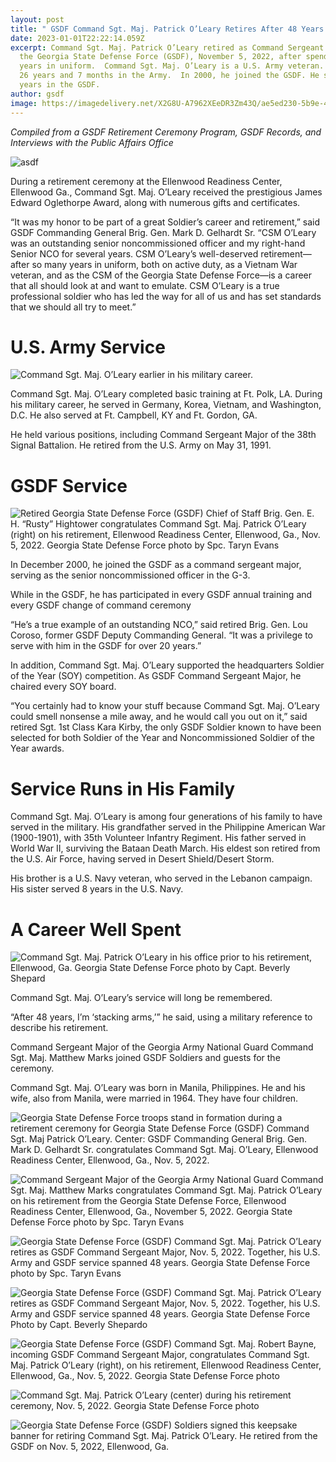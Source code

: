 ```yaml
---
layout: post
title: " GSDF Command Sgt. Maj. Patrick O’Leary Retires After 48 Years in Uniform"
date: 2023-01-01T22:22:14.059Z
excerpt: Command Sgt. Maj. Patrick O’Leary retired as Command Sergeant Major of
  the Georgia State Defense Force (GSDF), November 5, 2022, after spending 48
  years in uniform.  Command Sgt. Maj. O’Leary is a U.S. Army veteran. He served
  26 years and 7 months in the Army.  In 2000, he joined the GSDF. He served 22
  years in the GSDF.
author: gsdf
image: https://imagedelivery.net/X2G8U-A7962XEeDR3Zm43Q/ae5ed230-5b9e-44f1-b4e1-9a126b942000/public
---
```


_Compiled from a GSDF Retirement Ceremony Program, GSDF Records, and Interviews with the Public Affairs Office_

![](https://imagedelivery.net/X2G8U-A7962XEeDR3Zm43Q/0964925f-3a7e-46dd-0ffb-ab89b062f200/public "asdf")

During a retirement ceremony at the Ellenwood Readiness Center, Ellenwood Ga., Command Sgt. Maj. O’Leary received the prestigious James Edward Oglethorpe Award, along with numerous gifts and certificates.

“It was my honor to be part of a great Soldier’s career and retirement,” said GSDF Commanding General Brig. Gen. Mark D. Gelhardt Sr. “CSM O’Leary was an outstanding senior noncommissioned officer and my right-hand Senior NCO for several years. CSM O’Leary’s well-deserved retirement—after so many years in uniform, both on active duty, as a Vietnam War veteran, and as the CSM of the Georgia State Defense Force—is a career that all should look at and want to emulate. CSM O’Leary is a true professional soldier who has led the way for all of us and has set standards that we should all try to meet.”

# U.S. Army Service

![](https://imagedelivery.net/X2G8U-A7962XEeDR3Zm43Q/509bebd6-358f-4bdb-6429-b12bbdfe1900/slideshow "Command Sgt. Maj. O’Leary earlier in his military career.")

Command Sgt. Maj. O’Leary completed basic training at Ft. Polk, LA. During his military career, he served in Germany, Korea, Vietnam, and Washington, D.C. He also served at Ft. Campbell, KY and Ft. Gordon, GA.

He held various positions, including Command Sergeant Major of the 38th Signal Battalion. He retired from the U.S. Army on May 31, 1991.

# GSDF Service

![](https://imagedelivery.net/X2G8U-A7962XEeDR3Zm43Q/ae5ed230-5b9e-44f1-b4e1-9a126b942000/slideshow "Retired Georgia State Defense Force (GSDF) Chief of Staff Brig. Gen. E. H. “Rusty” Hightower congratulates Command Sgt. Maj. Patrick O’Leary (right) on his retirement, Ellenwood Readiness Center, Ellenwood, Ga., Nov. 5, 2022. Georgia State Defense Force photo by Spc. Taryn Evans")

In December 2000, he joined the GSDF as a command sergeant major, serving as the senior noncommissioned officer in the G-3.

While in the GSDF, he has participated in every GSDF annual training and every GSDF change of command ceremony

“He’s a true example of an outstanding NCO,” said retired Brig. Gen. Lou Coroso, former GSDF Deputy Commanding General. “It was a privilege to serve with him in the GSDF for over 20 years.”

In addition, Command Sgt. Maj. O’Leary supported the headquarters Soldier of the Year (SOY) competition. As GSDF Command Sergeant Major, he chaired every SOY board.

“You certainly had to know your stuff because Command Sgt. Maj. O’Leary could smell nonsense a mile away, and he would call you out on it,” said retired Sgt. 1st Class Kara Kirby, the only GSDF Soldier known to have been selected for both Soldier of the Year and Noncommissioned Soldier of the Year awards.

# Service Runs in His Family

Command Sgt. Maj. O’Leary is among four generations of his family to have served in the military. His grandfather served in the Philippine American War (1900-1901), with 35th Volunteer Infantry Regiment. His father served in World War II, surviving the Bataan Death March. His eldest son retired from the U.S. Air Force, having served in Desert Shield/Desert Storm.

His brother is a U.S. Navy veteran, who served in the Lebanon campaign. His sister served 8 years in the U.S. Navy.

# A Career Well Spent

![](https://imagedelivery.net/X2G8U-A7962XEeDR3Zm43Q/10d035db-156a-4a8d-543a-bf96d2e83500/slideshow "Command Sgt. Maj. Patrick O’Leary in his office prior to his retirement, Ellenwood, Ga. Georgia State Defense Force photo by Capt. Beverly Shepard")

Command Sgt. Maj. O’Leary’s service will long be remembered.

“After 48 years, I’m ‘stacking arms,’” he said, using a military reference to describe his retirement.

Command Sergeant Major of the Georgia Army National Guard Command Sgt. Maj. Matthew Marks joined GSDF Soldiers and guests for the ceremony.

Command Sgt. Maj. O’Leary was born in Manila, Philippines. He and his wife, also from Manila, were married in 1964. They have four children.

![](https://imagedelivery.net/X2G8U-A7962XEeDR3Zm43Q/85cd63f7-4baf-4595-4b85-149e3e954400/public "Georgia State Defense Force troops stand in formation during a retirement ceremony for Georgia State Defense Force (GSDF) Command Sgt. Maj Patrick O’Leary. Center: GSDF Commanding General Brig. Gen. Mark D. Gelhardt Sr. congratulates Command Sgt. Maj. O’Leary, Ellenwood Readiness Center, Ellenwood, Ga., Nov. 5, 2022.")

![](https://imagedelivery.net/X2G8U-A7962XEeDR3Zm43Q/e55f6bf4-3b3b-4e15-e12d-9518d56aac00/public "Command Sergeant Major of the Georgia Army National Guard Command Sgt. Maj. Matthew Marks congratulates Command Sgt. Maj. Patrick O’Leary on his retirement from the Georgia State Defense Force, Ellenwood Readiness Center, Ellenwood, Ga., November 5, 2022. Georgia State Defense Force photo by Spc. Taryn Evans")

![](https://imagedelivery.net/X2G8U-A7962XEeDR3Zm43Q/71ce5d74-e7f8-400f-c954-7f3dd1933d00/public "Georgia State Defense Force (GSDF) Command Sgt. Maj. Patrick O’Leary retires as GSDF Command Sergeant Major, Nov. 5, 2022. Together, his U.S. Army and GSDF service spanned 48 years. Georgia State Defense Force photo by Spc. Taryn Evans")

![](https://imagedelivery.net/X2G8U-A7962XEeDR3Zm43Q/81e4868d-a78e-4c08-c72a-9cd255099300/public "Georgia State Defense Force (GSDF) Command Sgt. Maj. Patrick O’Leary retires as GSDF Command Sergeant Major, Nov. 5, 2022. Together, his U.S. Army and GSDF service spanned 48 years. Georgia State Defense Force Photo by Capt. Beverly Shepardo")

![](https://imagedelivery.net/X2G8U-A7962XEeDR3Zm43Q/f896160e-64e2-4f1c-79ee-b6e0d9d7cb00/public "Georgia State Defense Force (GSDF) Command Sgt. Maj. Robert Bayne, incoming GSDF Command Sergeant Major, congratulates Command Sgt. Maj. Patrick O’Leary (right), on his retirement, Ellenwood Readiness Center, Ellenwood, Ga., Nov. 5, 2022. Georgia State Defense Force photo")

![](https://imagedelivery.net/X2G8U-A7962XEeDR3Zm43Q/f465e259-ba98-4bb9-b263-155be02d5400/public "Command Sgt. Maj. Patrick O’Leary (center) during his retirement ceremony, Nov. 5, 2022. Georgia State Defense Force photo")

![](https://imagedelivery.net/X2G8U-A7962XEeDR3Zm43Q/4e5ef29b-7c2b-483a-e5ec-19214ee1bf00/public "Georgia State Defense Force (GSDF) Soldiers signed this keepsake banner for retiring Command Sgt. Maj. Patrick O’Leary. He retired from the GSDF on Nov. 5, 2022, Ellenwood, Ga.")
